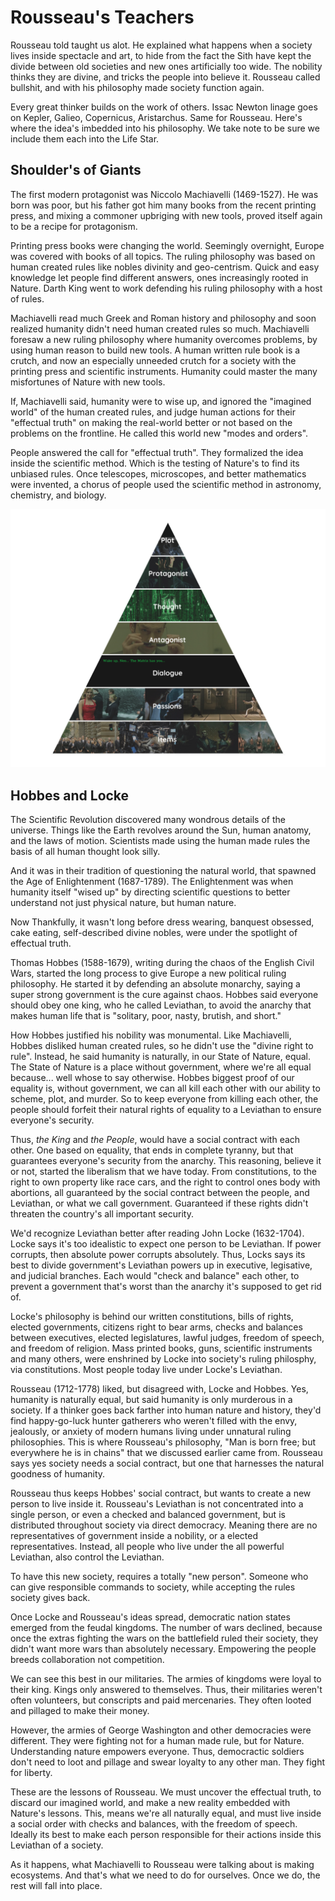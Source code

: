 
# Rousseau's Teachers

Rousseau told taught us alot. He explained what happens when a society lives inside spectacle and art, to hide from the fact the Sith have kept the divide between old societies and new ones artificially too wide. The nobility thinks they are divine, and tricks the people into believe it. Rousseau called bullshit, and with his philosophy made society function again.

Every great thinker builds on the work of others. Issac Newton linage goes on Kepler, Galieo, Copernicus, Aristarchus. Same for Rousseau. Here's where the idea's imbedded into his philosophy. We take note to be sure we include them each into the Life Star.

## Shoulder's of Giants

The first modern protagonist was Niccolo Machiavelli (1469-1527). He was born was poor, but his father got him many books from the recent printing press, and mixing a commoner upbriging with new tools, proved itself again to be a recipe for protagonism.

Printing press books were changing the world. Seemingly overnight, Europe was covered with books of all topics. The ruling philosophy was based on human created rules like nobles divinity and geo-centrism. Quick and easy knowledge let people find different answers, ones increasingly rooted in Nature. Darth King went to work defending his ruling philosophy with a host of rules.

Machiavelli read much Greek and Roman history and philosophy and soon realized humanity didn't need human created rules so much. Machiavelli foresaw a new ruling philosophy where humanity overcomes problems, by using human reason to build new tools. A human written rule book is a crutch, and now an especially unneeded crutch for a society with the printing press and scientific instruments. Humanity could master the many misfortunes of Nature with new tools.

If, Machiavelli said, humanity were to wise up, and ignored the "imagined world" of the human created rules, and judge human actions for their "effectual truth" on making the real-world better or not based on the problems on the frontline. He called this world new "modes and orders".

People answered the call for "effectual truth". They formalized the idea inside the scientific method. Which is the testing of Nature's to find its unbiased rules. Once telescopes, microscopes, and better mathematics were invented, a chorus of people used the scientific method in astronomy, chemistry, and biology.

![Effectual Truth Diagram](img\thewriter\triangle-the-matrix.png)

## Hobbes and Locke

The Scientific Revolution discovered many wondrous details of the universe. Things like the Earth revolves around the Sun, human anatomy, and the laws of motion. Scientists made using the human made rules the basis of all human thought look silly.

And it was in their tradition of questioning the natural world, that spawned the Age of Enlightenment (1687-1789). The Enlightenment was when humanity itself "wised up" by directing scientific questions to better understand not just physical nature, but human nature.

Now Thankfully, it wasn't long before dress wearing, banquest obsessed, cake eating, self-described divine nobles, were under the spotlight of effectual truth.

Thomas Hobbes (1588-1679), writing during the chaos of the English Civil Wars, started the long process to give Europe a new political ruling philosophy. He started it by defending an absolute monarchy, saying a super strong government is the cure against chaos. Hobbes said everyone should obey one king, who he called Leviathan, to avoid the anarchy that makes human life that is "solitary, poor, nasty, brutish, and short."

How Hobbes justified his nobility was monumental. Like Machiavelli, Hobbes disliked human created rules, so he didn't use the "divine right to rule". Instead, he said humanity is naturally, in our State of Nature, equal. The State of Nature is a place without government, where we're all equal because... well whose to say otherwise. Hobbes biggest proof of our equality is, without government, we can all kill each other with our ability to scheme, plot, and murder. So to keep everyone from killing each other, the people should forfeit their natural rights of equality to a Leviathan to ensure everyone's security.

Thus, _the King_ and _the People_, would have a social contract with each other. One based on equality, that ends in complete tyranny, but that guarantees everyone's security from the anarchy. This reasoning, believe it or not, started the liberalism that we have today. From constitutions, to the right to own property like race cars, and the right to control ones body with abortions, all guaranteed by the social contract between the people, and Leviathan, or what we call government. Guaranteed if these rights didn't threaten the country's all important security.

We'd recognize Leviathan better after reading John Locke (1632-1704). Locke says it's too idealistic to expect one person to be Leviathan. If power corrupts, then absolute power corrupts absolutely. Thus, Locks says its best to divide government's Leviathan powers up in executive, legisative, and judicial branches. Each would "check and balance" each other, to prevent a government that's worst than the anarchy it's supposed to get rid of.

Locke's philosophy is behind our written constitutions, bills of rights, elected governments, citizens right to bear arms, checks and balances between executives, elected legislatures, lawful judges, freedom of speech, and freedom of religion. Mass printed books, guns, scientific instruments and many others, were enshrined by Locke into society's ruling philosphy, via constitutions. Most people today live under Locke's Leviathan.

Rousseau (1712-1778) liked, but disagreed with, Locke and Hobbes. Yes, humanity is naturally equal, but said humanity is only murderous in a society. If a thinker goes back farther into human nature and history, they'd find happy-go-luck hunter gatherers who weren't filled with the envy, jealously, or anxiety of modern humans living under unnatural ruling philosophies. This is where Rousseau's philosophy, "Man is born free; but everywhere he is in chains" that we discussed earlier came from. Rousseau says yes society needs a social contract, but one that harnesses the natural goodness of humanity.

Rousseau thus keeps Hobbes' social contract, but wants to create a new person to live inside it. Rousseau's Leviathan is not concentrated into a single person, or even a checked and balanced government, but is distributed throughout society via direct democracy. Meaning there are no representatives of government inside a nobility, or a elected representatives. Instead, all people who live under the all powerful Leviathan, also control the Leviathan.

To have this new society, requires a totally "new person". Someone who can give responsible commands to society, while accepting the rules society gives back.

Once Locke and Rousseau's ideas spread, democratic nation states emerged from the feudal kingdoms. The number of wars declined, because once the extras fighting the wars on the battlefield ruled their society, they didn't want more wars than absolutely necessary. Empowering the people breeds collaboration not competition.

We can see this best in our militaries. The armies of kingdoms were loyal to their king. Kings only answered to themselves. Thus, their militaries weren't often volunteers, but conscripts and paid mercenaries. They often looted and pillaged to make their money.

However, the armies of George Washington and other democracies were different. They were fighting not for a human made rule, but for Nature. Understanding nature empowers everyone. Thus, democractic soldiers don't need to loot and pillage and swear loyalty to any other man. They fight for liberty.

These are the lessons of Rousseau. We must uncover the effectual truth, to discard our imagined world, and make a new reality embedded with Nature's lessons. This, means we're all naturally equal, and must live inside a social order with checks and balances, with the freedom of speech. Ideally its best to make each person responsible for their actions inside this Leviathan of a society.

As it happens, what Machiavelli to Rousseau were talking about is making ecosystems. And that's what we need to do for ourselves. Once we do, the rest will fall into place.
